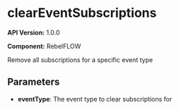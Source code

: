 # clearEventSubscriptions

**API Version:** 1.0.0

**Component:** RebelFLOW

Remove all subscriptions for a specific event type

## Parameters

- **eventType**: The event type to clear subscriptions for

